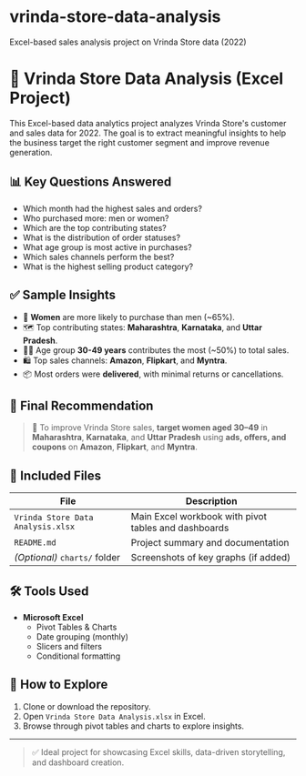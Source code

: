 # vrinda-store-data-analysis
Excel-based sales analysis project on Vrinda Store data (2022)
# 🛒 Vrinda Store Data Analysis (Excel Project)

This Excel-based data analytics project analyzes Vrinda Store's customer and sales data for 2022. The goal is to extract meaningful insights to help the business target the right customer segment and improve revenue generation.

## 📊 Key Questions Answered

- Which month had the highest sales and orders?
- Who purchased more: men or women?
- Which are the top contributing states?
- What is the distribution of order statuses?
- What age group is most active in purchases?
- Which sales channels perform the best?
- What is the highest selling product category?

## ✅ Sample Insights

- 👩 **Women** are more likely to purchase than men (~65%).
- 🗺️ Top contributing states: **Maharashtra**, **Karnataka**, and **Uttar Pradesh**.
- 👨‍💼 Age group **30-49 years** contributes the most (~50%) to total sales.
- 🛍️ Top sales channels: **Amazon**, **Flipkart**, and **Myntra**.
- 📦 Most orders were **delivered**, with minimal returns or cancellations.

## 🎯 Final Recommendation

> 📌 To improve Vrinda Store sales, **target women aged 30–49** in **Maharashtra**, **Karnataka**, and **Uttar Pradesh** using **ads, offers, and coupons** on **Amazon**, **Flipkart**, and **Myntra**.

## 🧾 Included Files

| File | Description |
|------|-------------|
| `Vrinda Store Data Analysis.xlsx` | Main Excel workbook with pivot tables and dashboards |
| `README.md` | Project summary and documentation |
| *(Optional)* `charts/` folder | Screenshots of key graphs (if added) |

## 🛠 Tools Used

- **Microsoft Excel**
  - Pivot Tables & Charts
  - Date grouping (monthly)
  - Slicers and filters
  - Conditional formatting

## 📌 How to Explore

1. Clone or download the repository.
2. Open `Vrinda Store Data Analysis.xlsx` in Excel.
3. Browse through pivot tables and charts to explore insights.

---

> ✅ Ideal project for showcasing Excel skills, data-driven storytelling, and dashboard creation.

